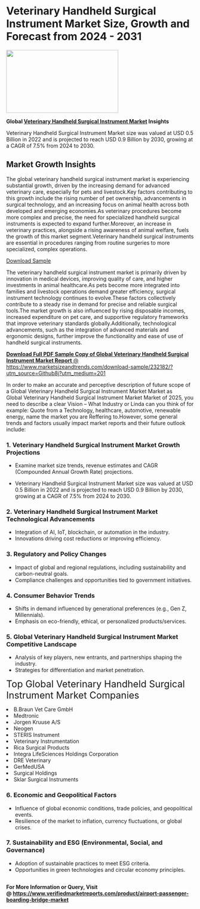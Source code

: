 <H1>Veterinary Handheld Surgical Instrument Market Size, Growth and Forecast from 2024 - 2031</H1><img class="aligncenter size-medium wp-image-584254" src="https://thirdeyenews.in/wp-content/uploads/2024/09/Global-Market-Research-300x168.jpeg" alt="" width="300" height="168" /><p><strong>Global&nbsp;<a href="https://www.marketsizeandtrends.com/download-sample/232182/?utm_source=Github8j?utm_medium=201">Veterinary Handheld Surgical Instrument Market</a> Insights</strong></p><p>Veterinary Handheld Surgical Instrument Market size was valued at USD 0.5 Billion in 2022 and is projected to reach USD 0.9 Billion by 2030, growing at a CAGR of 7.5% from 2024 to 2030.</p><p><h2>Market Growth Insights</h2> <p>The global veterinary handheld surgical instrument market is experiencing substantial growth, driven by the increasing demand for advanced veterinary care, especially for pets and livestock.Key factors contributing to this growth include the rising number of pet ownership, advancements in surgical technology, and an increasing focus on animal health across both developed and emerging economies.As veterinary procedures become more complex and precise, the need for specialized handheld surgical instruments is expected to expand further.Moreover, an increase in veterinary practices, alongside a rising awareness of animal welfare, fuels the growth of this market segment.Veterinary handheld surgical instruments are essential in procedures ranging from routine surgeries to more specialized, complex operations.</p> <p><a href="#">Download Sample</a></p> <p>The veterinary handheld surgical instrument market is primarily driven by innovation in medical devices, improving quality of care, and higher investments in animal healthcare.As pets become more integrated into families and livestock operations demand greater efficiency, surgical instrument technology continues to evolve.These factors collectively contribute to a steady rise in demand for precise and reliable surgical tools.The market growth is also influenced by rising disposable incomes, increased expenditure on pet care, and supportive regulatory frameworks that improve veterinary standards globally.Additionally, technological advancements, such as the integration of advanced materials and ergonomic designs, further improve the functionality and ease of use of handheld surgical instruments.</p> <p><a href="#"></p><p><span class=""><strong>Download Full PDF Sample Copy of Global Veterinary Handheld Surgical Instrument Market Report</strong> @ <a href="https://www.marketsizeandtrends.com/download-sample/232182/?utm_source=Github8j?utm_medium=201" target="_blank">https://www.marketsizeandtrends.com/download-sample/232182/?utm_source=Github8j?utm_medium=201</a></span></p><p>In order to make an accurate and perceptive description of future scope of a Global&nbsp;Veterinary Handheld Surgical Instrument Market Market as Global&nbsp;Veterinary Handheld Surgical Instrument Market Market of 2025, you need to describe a clear Vision &ndash; What Industry or Linda can you think of for example: Quote from a Technology, healthcare, automotive, renewable energy, name the market you are Reffering to.However, some general trends and factors usually impact market reports and their future outlook include:</p><h3>1.&nbsp;<strong>Veterinary Handheld Surgical Instrument Market Growth Projections</strong></h3><ul><li>Examine market size trends, revenue estimates and CAGR (Compounded Annual Growth Rate) projections.</li><li><p>Veterinary Handheld Surgical Instrument Market size was valued at USD 0.5 Billion in 2022 and is projected to reach USD 0.9 Billion by 2030, growing at a CAGR of 7.5% from 2024 to 2030.</p></li></ul><h3>2.&nbsp;<strong>Veterinary Handheld Surgical Instrument Market Technological Advancements</strong></h3><ul><li>Integration of AI, IoT, blockchain, or automation in the industry.</li><li>Innovations driving cost reductions or improving efficiency.</li></ul><h3>3.&nbsp;<strong>Regulatory and Policy Changes</strong></h3><ul><li>Impact of global and regional regulations, including sustainability and carbon-neutral goals.</li><li>Compliance challenges and opportunities tied to government initiatives.</li></ul><h3>4.&nbsp;<strong>Consumer Behavior Trends</strong></h3><ul><li>Shifts in demand influenced by generational preferences (e.g., Gen Z, Millennials).</li><li>Emphasis on eco-friendly, ethical, or personalized products/services.</li></ul><h3>5.&nbsp;<strong>Global Veterinary Handheld Surgical Instrument Market Competitive Landscape</strong></h3><ul><li>Analysis of key players, new entrants, and partnerships shaping the industry.</li><li>Strategies for differentiation and market penetration.</li></ul><p data-pm-slice="1 1 []"><span style="color: inherit; font-family: inherit; font-size: 25px;">Top Global Veterinary Handheld Surgical Instrument Market Companies</span></p><div class="" data-test-id=""><p><li>B.Braun Vet Care GmbH</li><li> Medtronic</li><li> Jorgen Kruuse A/S</li><li> Neogen</li><li> STERIS Instrument</li><li> Veterinary Instrumentation</li><li> Rica Surgical Products</li><li> Integra LifeSciences Holdings Corporation</li><li> DRE Veterinary</li><li> GerMedUSA</li><li> Surgical Holdings</li><li> Sklar Surgical Instruments</li></p></div><h3>6.&nbsp;<strong>Economic and Geopolitical Factors</strong></h3><ul><li>Influence of global economic conditions, trade policies, and geopolitical events.</li><li>Resilience of the market to inflation, currency fluctuations, or global crises.</li></ul><h3>7.&nbsp;<strong>Sustainability and ESG (Environmental, Social, and Governance)</strong></h3><ul><li>Adoption of sustainable practices to meet ESG criteria.</li><li>Opportunities in green technologies and circular economy principles.</li></ul><h2><strong style="font-size: 14px;">For More Information or Query, Visit @&nbsp;</strong><a style="background-color: #ffffff; font-size: 14px;" href="https://www.marketsizeandtrends.com/report/veterinary-handheld-surgical-instrument-market/" target="_blank">https://www.verifiedmarketreports.com/product/airport-passenger-boarding-bridge-market</a></h2>
